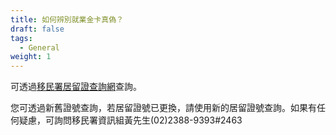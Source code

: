 ```yaml
---
title: 如何辨別就業金卡真偽？
draft: false
tags:
  - General
weight: 1
---
```

可透過[移民署居留證查詢網](https://icinfo.immigration.gov.tw/NIL_WEB/NFCData.aspx?ccms_cs=1#MyAnchor)查詢。

您可透過新舊證號查詢，若居留證號已更換，請使用新的居留證號查詢。如果有任何疑慮，可詢問移民署資訊組黃先生(02)2388-9393#2463